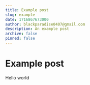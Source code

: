 ```yaml
---
title: Example post
slug: example
date: 1716867673000
author: blackparadise0407@gmail.com
description: An example post
archive: false
pinned: false
---
```


# Example post
Hello world
